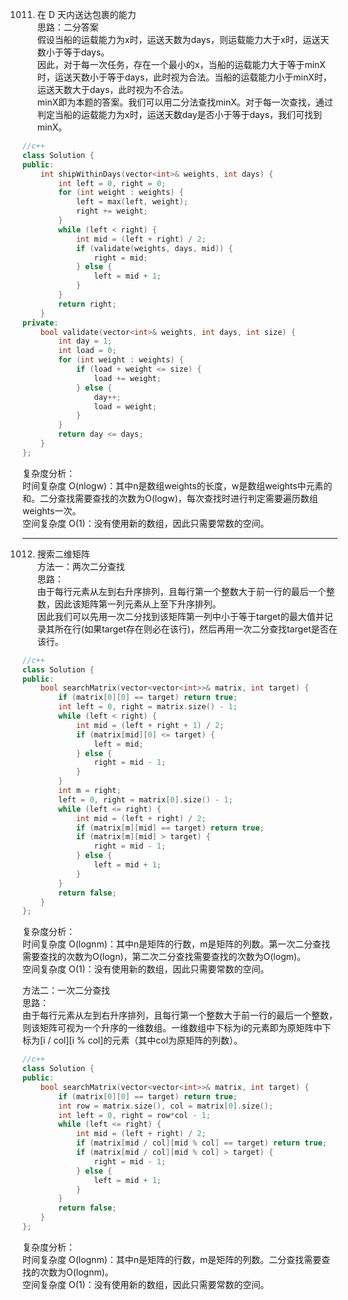 1011. 在 D 天内送达包裹的能力  
思路：二分答案  
假设当船的运载能力为x时，运送天数为days，则运载能力大于x时，运送天数小于等于days。  
因此，对于每一次任务，存在一个最小的x，当船的运载能力大于等于minX时，运送天数小于等于days，此时视为合法。当船的运载能力小于minX时，运送天数大于days，此时视为不合法。  
minX即为本题的答案。我们可以用二分法查找minX。对于每一次查找，通过判定当船的运载能力为x时，运送天数day是否小于等于days，我们可找到minX。  
```cpp
//c++
class Solution {
public:
    int shipWithinDays(vector<int>& weights, int days) {
        int left = 0, right = 0;
        for (int weight : weights) {
            left = max(left, weight);
            right += weight;
        }
        while (left < right) {
            int mid = (left + right) / 2;
            if (validate(weights, days, mid)) {
                right = mid;
            } else {
                left = mid + 1;
            }
        }
        return right;
    }
private:
    bool validate(vector<int>& weights, int days, int size) {
        int day = 1;
        int load = 0;
        for (int weight : weights) {
            if (load + weight <= size) {
                load += weight;
            } else {
                day++;
                load = weight;
            }
        }
        return day <= days;
    }
};
```
复杂度分析：  
时间复杂度 O(nlogw)：其中n是数组weights的长度，w是数组weights中元素的和。二分查找需要查找的次数为O(logw)，每次查找时进行判定需要遍历数组weights一次。  
空间复杂度 O(1)：没有使用新的数组，因此只需要常数的空间。  
***  
1012. 搜索二维矩阵  
方法一：两次二分查找  
思路：  
由于每行元素从左到右升序排列，且每行第一个整数大于前一行的最后一个整数，因此该矩阵第一列元素从上至下升序排列。  
因此我们可以先用一次二分找到该矩阵第一列中小于等于target的最大值并记录其所在行(如果target存在则必在该行)，然后再用一次二分查找target是否在该行。  
```cpp
//c++
class Solution {
public:
    bool searchMatrix(vector<vector<int>>& matrix, int target) {
        if (matrix[0][0] == target) return true;
        int left = 0, right = matrix.size() - 1;
        while (left < right) {
            int mid = (left + right + 1) / 2;
            if (matrix[mid][0] <= target) {
                left = mid;
            } else {
                right = mid - 1;
            }
        }
        int m = right;
        left = 0, right = matrix[0].size() - 1;
        while (left <= right) {
            int mid = (left + right) / 2;
            if (matrix[m][mid] == target) return true;
            if (matrix[m][mid] > target) {
                right = mid - 1;
            } else {
                left = mid + 1;
            }
        }
        return false;
    }
};
```
复杂度分析：  
时间复杂度 O(lognm)：其中n是矩阵的行数，m是矩阵的列数。第一次二分查找需要查找的次数为O(logn)，第二次二分查找需要查找的次数为O(logm)。  
空间复杂度 O(1)：没有使用新的数组，因此只需要常数的空间。  
  
方法二：一次二分查找  
思路：  
由于每行元素从左到右升序排列，且每行第一个整数大于前一行的最后一个整数，则该矩阵可视为一个升序的一维数组。一维数组中下标为i的元素即为原矩阵中下标为[i / col][i % col]的元素（其中col为原矩阵的列数）。 
```cpp
//c++
class Solution {
public:
    bool searchMatrix(vector<vector<int>>& matrix, int target) {
        if (matrix[0][0] == target) return true;
        int row = matrix.size(), col = matrix[0].size();
        int left = 0, right = row*col - 1;
        while (left <= right) {
            int mid = (left + right) / 2;
            if (matrix[mid / col][mid % col] == target) return true;
            if (matrix[mid / col][mid % col] > target) {
                right = mid - 1;
            } else {
                left = mid + 1;
            }
        }
        return false;
    }
};
```
复杂度分析：  
时间复杂度 O(lognm)：其中n是矩阵的行数，m是矩阵的列数。二分查找需要查找的次数为O(lognm)。  
空间复杂度 O(1)：没有使用新的数组，因此只需要常数的空间。  